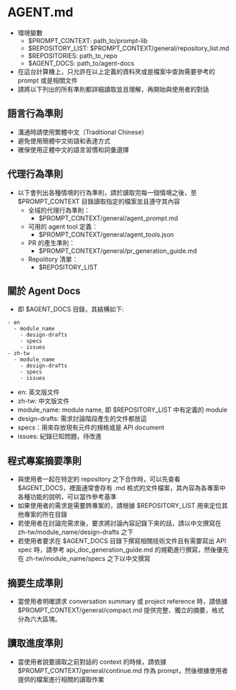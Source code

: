 # AGENT.md

- 環境變數
  - $PROMPT_CONTEXT: path_to/prompt-lib
  - $REPOSITORY_LIST: $PROMPT_CONTEXT/general/repository_list.md
  - $REPOSITORIES: path_to_repo
  - $AGENT_DOCS: path_to/agent-docs
- 在這台計算機上，只允許在以上定義的資料夾或是檔案中查詢需要參考的 prompt 或是相關文件
- 請將以下列出的所有準則都詳細讀取並且理解，再開始與使用者的對話


## 語言行為準則

- 溝通時請使用繁體中文（Traditional Chinese）
- 避免使用簡體中文術語和表達方式
- 確保使用正體中文的語言習慣和詞彙選擇


## 代理行為準則

- 以下會列出各種情境的行為準則，請於讀取完每一個情境之後，至 $PROMPT_CONTEXT 目錄讀取指定的檔案並且遵守其內容
    - 全域的代理行為準則：
      - $PROMPT_CONTEXT/general/agent_prompt.md
    - 可用的 agent tool 定義：
      - $PROMPT_CONTEXT/general/agent_tools.json
    - PR 的產生準則：
      - $PROMPT_CONTEXT/general/pr_generation_guide.md
    - Repolitory 清單：
      -  $REPOSITORY_LIST


## 關於 Agent Docs

- 即 $AGENT_DOCS 目錄，其結構如下:
```
- en
  - module_name
    - design-drafts
    - specs
    - issues
- zh-tw
  - module_name
    - design-drafts
    - specs
    - issues
```
- en: 英文版文件
- zh-tw: 中文版文件
- module_name: module name, 即 $REPOSITORY_LIST 中有定義的 module
- design-drafts: 需求討論階段產生的文件都放這
- specs：用來存放現有元件的規格或是 API document
- issues: 紀錄已知問題，待改進

## 程式專案摘要準則

- 與使用者一起在特定的 repository 之下合作時，可以先查看 $AGENT_DOCS，裡面通常會存有 .md 格式的文件檔案，其內容為各專案中各種功能的說明，可以當作參考基準 
- 如果使用者的需求是需要跨專案的，請根據 $REPOSITORY_LIST 用來定位其他專案的所在目錄
- 若使用者在討論完需求後，要求將討論內容記錄下來的話，請以中文撰寫在 zh-tw/module_name/design-drafts 之下
- 若使用者要求在 $AGENT_DOCS 目錄下撰寫相關技術文件且有需要寫出 API spec 時，請參考 api_doc_generation_guide.md 的規範進行撰寫，然後優先在 zh-tw/module_name/specs 之下以中文撰寫


## 摘要生成準則

- 當使用者明確請求 conversation summary 或 project reference 時，請依據 $PROMPT_CONTEXT/general/compact.md 提供完整、獨立的摘要，格式分為六大區塊。


## 讀取進度準則

- 當使用者說要讀取之前對話的 context 的時候，請依據 $PROMPT_CONTEXT/general/continue.md 作為 prompt，然後根據使用者提供的檔案進行相關的讀取作業
